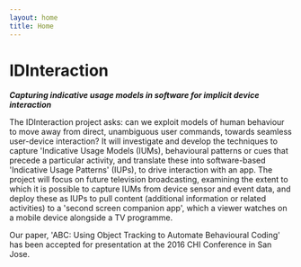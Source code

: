 ```yaml
---
layout: home
title: Home
---
```


# IDInteraction

***Capturing indicative usage models in software for implicit device interaction***

The IDInteraction project asks: can we exploit models of human behaviour to move away from direct, unambiguous user commands, towards seamless user-device interaction? It will investigate and develop the techniques to capture 'Indicative Usage Models (IUMs), behavioural patterns or cues that precede a particular activity, and translate these into software-based 'Indicative Usage Patterns' (IUPs), to drive interaction with an app. The project will focus on future television broadcasting, examining the extent to which it is possible to capture IUMs from device sensor and event data, and deploy these as IUPs to pull content (additional information or related activities) to a 'second screen companion app', which a viewer watches on a mobile device alongside a TV programme.

Our paper, 'ABC: Using Object Tracking to Automate Behavioural Coding' has been accepted for presentation at the 2016 CHI Conference in San Jose.
